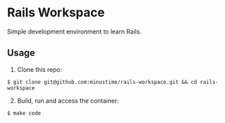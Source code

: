 # Rails Workspace

Simple development environment to learn Rails.

## Usage

1. Clone this repo:
```
$ git clone git@github.com:minustime/rails-workspace.git && cd rails-workspace
```

2. Build, run and access the container: 
```
$ make code
```